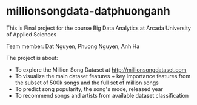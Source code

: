 # millionsongdata-datphuonganh

This is Final project for the course Big Data Analytics at Arcada University of Applied Sciences

Team member: Dat Nguyen, Phuong Nguyen, Anh Ha

The project is about:
- To explore the Million Song Dataset at http://millionsongdataset.com
- To visualize the main dataset features + key importance features from the subset of 500k songs and the full set of million songs
- To predict song popularity, the song's mode, released year
- To recommend songs and artists from available dataset classification
